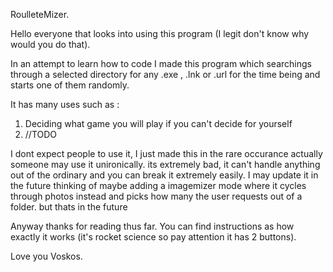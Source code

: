 RoulleteMizer.

Hello everyone that looks into using this program (I legit don't know why would you do that).

In an attempt to learn how to code I made this program which searchings through a selected directory for any .exe , .lnk or .url  for the time being and starts one of them randomly.

It has many uses such as :
1) Deciding what game you will play if you can't decide for yourself
2) //TODO


 I dont expect people to use it, I just made this in the rare occurance actually someone may use it unironically.
 its extremely bad, it can't handle anything out of the ordinary and you can break it extremely easily. 
I may update it in the future thinking of maybe adding a imagemizer mode where it cycles through photos instead and picks how many the user requests out of a folder. but thats in the future

Anyway thanks for reading thus far. You can find instructions as how exactly it works (it's rocket science so pay attention it has 2 buttons).

Love you Voskos.
